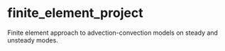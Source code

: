 # finite_element_project
Finite element approach to advection-convection models on steady and unsteady modes. 
